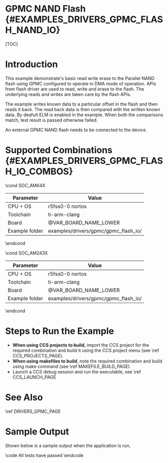 # GPMC NAND Flash {#EXAMPLES_DRIVERS_GPMC_FLASH_NAND_IO}

[TOC]

# Introduction

This example demonstrate's basic read write erase to the Parallel NAND flash using GPMC configured to operate in DMA mode of operation. APIs from flash driver are used to read, write and erase to the flash. The underlying reads and writes are taken care by the flash APIs.

The example writes known data to a particular offset in the flash and then reads it back. The read back data is then compared with the written known data.
By deafult ELM is enabled in the example. When both the comparisons match, test result is passed otherwise failed.

An external GPMC NAND flash needs to be connected to the device.

# Supported Combinations {#EXAMPLES_DRIVERS_GPMC_FLASH_IO_COMBOS}

\cond SOC_AM64X

 Parameter      | Value
 ---------------|-----------
 CPU + OS       | r5fss0-0 nortos
 Toolchain      | ti-arm-clang
 Board          | @VAR_BOARD_NAME_LOWER
 Example folder | examples/drivers/gpmc/gpmc_flash_io/

\endcond

\cond SOC_AM243X

 Parameter      | Value
 ---------------|-----------
 CPU + OS       | r5fss0-0 nortos
 Toolchain      | ti-arm-clang
 Board          | @VAR_BOARD_NAME_LOWER
 Example folder | examples/drivers/gpmc/gpmc_flash_io/

\endcond

# Steps to Run the Example

- **When using CCS projects to build**, import the CCS project for the required combination
  and build it using the CCS project menu (see \ref CCS_PROJECTS_PAGE).
- **When using makefiles to build**, note the required combination and build using
  make command (see \ref MAKEFILE_BUILD_PAGE)
- Launch a CCS debug session and run the executable, see \ref CCS_LAUNCH_PAGE

# See Also

\ref DRIVERS_GPMC_PAGE

# Sample Output

Shown below is a sample output when the application is run,

\code
All tests have passed
\endcode
